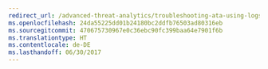 ```yaml
---
redirect_url: /advanced-threat-analytics/troubleshooting-ata-using-logs
ms.openlocfilehash: 24da55225dd01b24180bc2ddfb76503ad80316eb
ms.sourcegitcommit: 470675730967e0c36ebc90fc399baa64e7901f6b
ms.translationtype: HT
ms.contentlocale: de-DE
ms.lasthandoff: 06/30/2017
---
```


